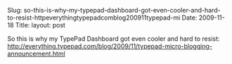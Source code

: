 Slug: so-this-is-why-my-typepad-dashboard-got-even-cooler-and-hard-to-resist-httpeverythingtypepadcomblog200911typepad-mi
Date: 2009-11-18
Title:
layout: post

So this is why my TypePad Dashboard got even cooler and hard to resist: <a href="http://everything.typepad.com/blog/2009/11/typepad-micro-blogging-announcement.html">http://everything.typepad.com/blog/2009/11/typepad-micro-blogging-announcement.html</a>
